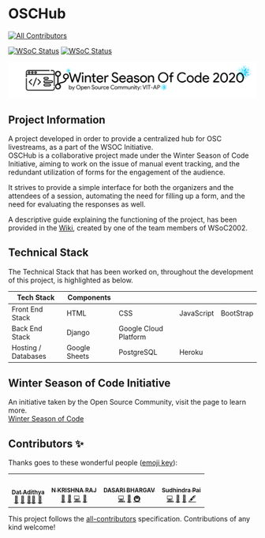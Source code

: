 # OSCHub
<!-- ALL-CONTRIBUTORS-BADGE:START - Do not remove or modify this section -->
[![All Contributors](https://img.shields.io/badge/all_contributors-4-orange.svg?style=flat-square)](#contributors-)
<!-- ALL-CONTRIBUTORS-BADGE:END -->

[![WSoC Status](https://img.shields.io/badge/WSoC-2020-green)](https://wsoc.oscvitap.org)
[![WSoC Status](https://img.shields.io/badge/WSoC-2021-blue)](https://wsoc.oscvitap.org)

<p align="center">
    <img src="assets/Logo-White-Header.png" alt="wsoc logo">
</p>

Project Information
---

A project developed in order to provide a centralized hub for OSC livestreams, as a part of the WSOC Initiative.\
OSCHub is a collaborative project made under the Winter Season of Code Initiative, aiming to work on the issue of manual event tracking, and the redundant utilization of forms for the engagement of the audience.

It strives to provide a simple interface for both the organizers and the attendees of a session, automating the need for filling up a form, and the need for evaluating the responses as well.

A descriptive guide explaining the functioning of the project, has been provided in the [Wiki](https://github.com/Open-Source-Community-VIT-AP/oschub/wiki), created by one of the team members of WSoC2002.

Technical Stack
---

The Technical Stack that has been worked on, throughout the development of this project, is highlighted as below.

| Tech Stack | Components |  |  |  |
|---|---|---|---|---|
| Front End Stack | HTML | CSS | JavaScript | BootStrap |
| Back End Stack | Django | Google Cloud Platform |  |  |
| Hosting / Databases | Google Sheets | PostgreSQL | Heroku |  |

Winter Season of Code Initiative
---

An initiative taken by the Open Source Community, visit the page to learn more.\
[Winter Season of Code](https://wsoc.oscvitap.org)

## Contributors ✨

Thanks goes to these wonderful people ([emoji key](https://allcontributors.org/docs/en/emoji-key)):

<!-- ALL-CONTRIBUTORS-LIST:START - Do not remove or modify this section -->
<!-- prettier-ignore-start -->
<!-- markdownlint-disable -->
<table>
  <tr>
    <td align="center"><a href="http://dat-adi.github.io/tech-portfolio/"><img src="https://avatars.githubusercontent.com/u/31721284?v=4?s=100" width="100px;" alt=""/><br /><sub><b>Dat Adithya</b></sub></a><br /><a href="#design-dat-adi" title="Design">🎨</a> <a href="https://github.com/Open-Source-Community-VIT-AP/oschub/commits?author=dat-adi" title="Documentation">📖</a> <a href="#mentoring-dat-adi" title="Mentoring">🧑‍🏫</a> <a href="#projectManagement-dat-adi" title="Project Management">📆</a></td>
    <td align="center"><a href="https://github.com/kode-logger"><img src="https://avatars.githubusercontent.com/u/55313761?v=4?s=100" width="100px;" alt=""/><br /><sub><b>N KRISHNA RAJ</b></sub></a><br /><a href="https://github.com/Open-Source-Community-VIT-AP/oschub/commits?author=kode-logger" title="Documentation">📖</a> <a href="https://github.com/Open-Source-Community-VIT-AP/oschub/issues?q=author%3Akode-logger" title="Bug reports">🐛</a> <a href="https://github.com/Open-Source-Community-VIT-AP/oschub/commits?author=kode-logger" title="Code">💻</a> <a href="#maintenance-kode-logger" title="Maintenance">🚧</a></td>
    <td align="center"><a href="https://github.com/bhargavd2"><img src="https://avatars.githubusercontent.com/u/71269394?v=4?s=100" width="100px;" alt=""/><br /><sub><b>DASARI BHARGAV</b></sub></a><br /><a href="https://github.com/Open-Source-Community-VIT-AP/oschub/commits?author=bhargavd2" title="Code">💻</a> <a href="https://github.com/Open-Source-Community-VIT-AP/oschub/issues?q=author%3Abhargavd2" title="Bug reports">🐛</a> <a href="#infra-bhargavd2" title="Infrastructure (Hosting, Build-Tools, etc)">🚇</a></td>
    <td align="center"><a href="http://sudheebsp.in"><img src="https://avatars.githubusercontent.com/u/49405254?v=4?s=100" width="100px;" alt=""/><br /><sub><b>Sudhindra Pai</b></sub></a><br /><a href="https://github.com/Open-Source-Community-VIT-AP/oschub/commits?author=Sudhee-bsp" title="Code">💻</a> <a href="#design-Sudhee-bsp" title="Design">🎨</a> <a href="https://github.com/Open-Source-Community-VIT-AP/oschub/issues?q=author%3ASudhee-bsp" title="Bug reports">🐛</a> <a href="#content-Sudhee-bsp" title="Content">🖋</a></td>
  </tr>
</table>

<!-- markdownlint-restore -->
<!-- prettier-ignore-end -->

<!-- ALL-CONTRIBUTORS-LIST:END -->

This project follows the [all-contributors](https://github.com/all-contributors/all-contributors) specification. Contributions of any kind welcome!